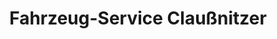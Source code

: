 ---
title: "Fahrzeug-Service Claußnitzer"
url: /freiberg/fahrzeug-service-claussnitzer/
shop: Autowerkstatt
---